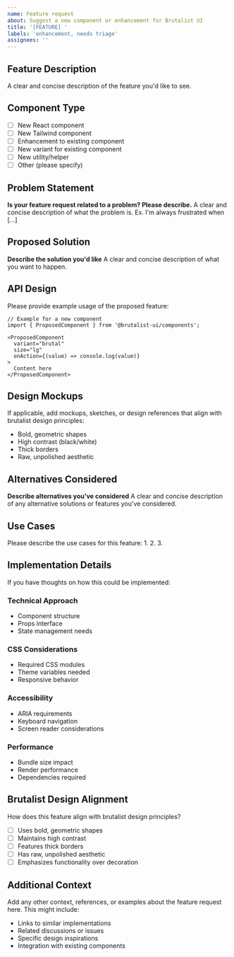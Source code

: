 ```yaml
---
name: Feature request
about: Suggest a new component or enhancement for Brutalist UI
title: '[FEATURE] '
labels: 'enhancement, needs triage'
assignees: ''
---
```


## Feature Description

A clear and concise description of the feature you'd like to see.

## Component Type

- [ ] New React component
- [ ] New Tailwind component  
- [ ] Enhancement to existing component
- [ ] New variant for existing component
- [ ] New utility/helper
- [ ] Other (please specify)

## Problem Statement

**Is your feature request related to a problem? Please describe.**
A clear and concise description of what the problem is. Ex. I'm always frustrated when [...]

## Proposed Solution

**Describe the solution you'd like**
A clear and concise description of what you want to happen.

## API Design

Please provide example usage of the proposed feature:

```tsx
// Example for a new component
import { ProposedComponent } from '@brutalist-ui/components';

<ProposedComponent
  variant="brutal"
  size="lg"
  onAction={(value) => console.log(value)}
>
  Content here
</ProposedComponent>
```

## Design Mockups

If applicable, add mockups, sketches, or design references that align with brutalist design principles:
- Bold, geometric shapes
- High contrast (black/white)
- Thick borders
- Raw, unpolished aesthetic

## Alternatives Considered

**Describe alternatives you've considered**
A clear and concise description of any alternative solutions or features you've considered.

## Use Cases

Please describe the use cases for this feature:
1. 
2. 
3. 

## Implementation Details

If you have thoughts on how this could be implemented:

### Technical Approach
- Component structure
- Props interface
- State management needs

### CSS Considerations
- Required CSS modules
- Theme variables needed
- Responsive behavior

### Accessibility
- ARIA requirements
- Keyboard navigation
- Screen reader considerations

### Performance
- Bundle size impact
- Render performance
- Dependencies required

## Brutalist Design Alignment

How does this feature align with brutalist design principles?
- [ ] Uses bold, geometric shapes
- [ ] Maintains high contrast
- [ ] Features thick borders
- [ ] Has raw, unpolished aesthetic
- [ ] Emphasizes functionality over decoration

## Additional Context

Add any other context, references, or examples about the feature request here. This might include:
- Links to similar implementations
- Related discussions or issues
- Specific design inspirations
- Integration with existing components